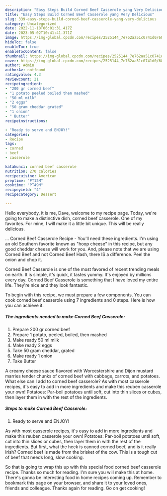 ```yaml
---
description: "Easy Steps Build Corned Beef Casserole yang Very Delicious"
title: "Easy Steps Build Corned Beef Casserole yang Very Delicious"
slug: 339-easy-steps-build-corned-beef-casserole-yang-very-delicious
category: Uncategorized
date: 2022-11-18T06:01:31.417Z
date: 2023-05-02T10:41:41.371Z
image: https://img-global.cpcdn.com/recipes/2525144_7e762aa51c0741d0/680x482cq70/corned-beef-casserole-recipe-main-photo.jpg
hideToc: false
enableToc: true
enableTocContent: false
thumbnail: https://img-global.cpcdn.com/recipes/2525144_7e762aa51c0741d0/680x482cq70/corned-beef-casserole-recipe-main-photo.jpg
cover: https://img-global.cpcdn.com/recipes/2525144_7e762aa51c0741d0/680x482cq70/corned-beef-casserole-recipe-main-photo.jpg
author: Admin
authorAv: notfound
ratingvalue: 4.3
reviewcount: 21
recipeingredient:
- "200 gr corned beef"
- "1 potato peeled boiled then mashed"
- "50 ml milk"
- "2 eggs"
- "50 gram cheddar grated"
- "1 onion"
- " Butter"
recipeinstructions:

- "Ready to serve and ENJOY!"
categories:
- Recipe
tags:
- corned
- beef
- casserole

katakunci: corned beef casserole 
nutrition: 270 calories
recipecuisine: American
preptime: "PT12M"
cooktime: "PT49M"
recipeyield: "4"
recipecategory: Dessert

---
```



Hello everybody, it is me, Dave, welcome to my recipe page. Today, we're going to make a distinctive dish, corned beef casserole. One of my favorites. For mine, I will make it a little bit unique. This will be really delicious.

… Corned Beef Casserole Recipe - You&#39;ll need these ingredients. I&#39;m using an old Southern favorite known as &#34;hoop cheese&#34; in this recipe, but any good cheddar cheese will work for you. And, please note that we are using Corned Beef and not Corned Beef Hash, there IS a difference. Peel the onion and chop it.

Corned Beef Casserole is one of the most favored of recent trending meals on earth. It is simple, it's quick, it tastes yummy. It's enjoyed by millions every day. Corned Beef Casserole is something that I have loved my entire life. They're nice and they look fantastic.


To begin with this recipe, we must prepare a few components. You can cook corned beef casserole using 7 ingredients and 0 steps. Here is how you can achieve it.

<!--inarticleads1-->

##### The ingredients needed to make Corned Beef Casserole:

1. Prepare 200 gr corned beef
1. Prepare 1 potato, peeled, boiled, then mashed
1. Make ready 50 ml milk
1. Make ready 2 eggs
1. Take 50 gram cheddar, grated
1. Make ready 1 onion
1. Take  Butter


A creamy cheese sauce flavored with Worcestershire and Dijon mustard marries tender chunks of corned beef with cabbage, carrots, and potatoes. What else can I add to corned beef casserole? As with most casserole recipes, it&#39;s easy to add in more ingredients and make this reuben casserole your own! Potatoes: Par-boil potatoes until soft, cut into thin slices or cubes, then layer them in with the rest of the ingredients. 

<!--inarticleads2-->

##### Steps to make Corned Beef Casserole:


1. Ready to serve and ENJOY!

As with most casserole recipes, it&#39;s easy to add in more ingredients and make this reuben casserole your own! Potatoes: Par-boil potatoes until soft, cut into thin slices or cubes, then layer them in with the rest of the ingredients. But first, what the heck is canned corned beef, and is it really Irish? Corned beef is made from the brisket of the cow. This is a tough cut of beef that needs long, slow cooking. 

So that is going to wrap this up with this special food corned beef casserole recipe. Thanks so much for reading. I'm sure you will make this at home. There's gonna be interesting food in home recipes coming up. Remember to bookmark this page on your browser, and share it to your loved ones, friends and colleague. Thanks again for reading. Go on get cooking!
